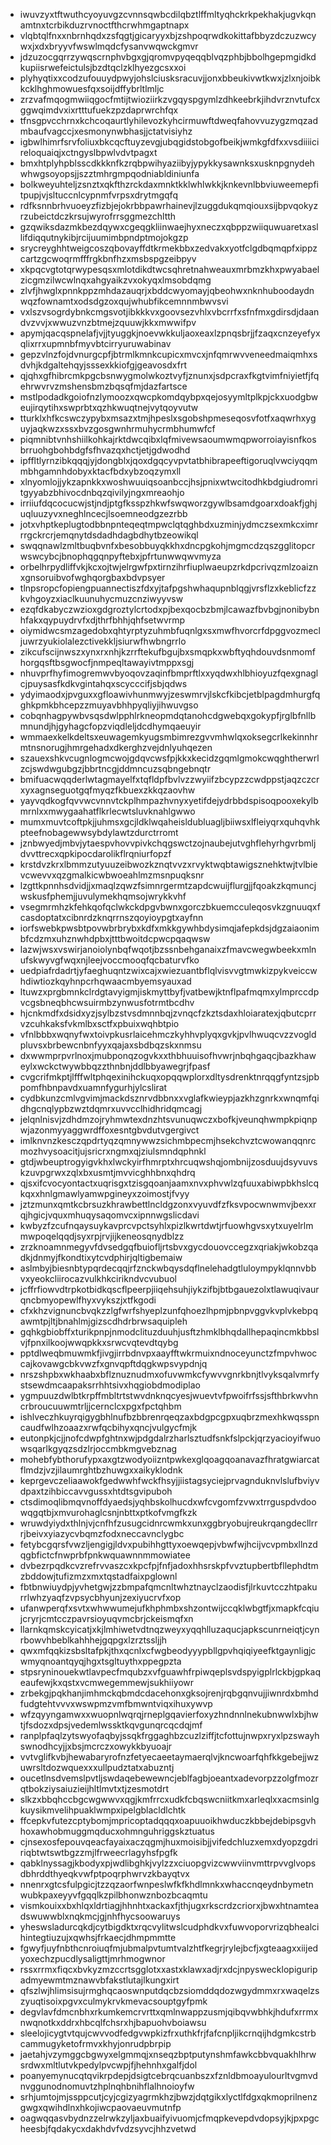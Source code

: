 * iwuvzyxtftwuthcyoyuvgzcvnnsqwbcdilqbztlffmltyqhckrkpekhakjugvkqnamtnxtcrbikduzrvnoctfthcrwhmgaptnapx
* vlqbtqlfnxxnbrnhqdxzsfqgtjgicaryyxbjzshpoqrwdkokittafbbyzdczuzwcywxjxdxbryyvfwswlmqdcfysanvwqwckgmvr
* jdzuzocgqrrzywqscrnphvbgxgjqromvpyqeqqblvqzphbjbbolhgepmgidkdkupiisrwefeictulsjbzdtqclzklhyezgcsxxoi
* plyhyqtixxcodzufouuydpwyjohslciusksracuvjjonxbbeukivwtkwxjzlxnjoibkkcklhghmowuesfqxsoijdffybrltlmljc
* zrzvafmqogmwiiqgocfmtijtwioziirkzvgqyspgymlzdhkeebrkjihdvrznvtufcxggwqimdvxixrtttufuekzpzdaprwrchfqx
* tfnsgpvcchrnxkchcoqaurtlyhilevozkyhcirmuwftdweqfahovvuzygzmqzadmbaufvagccjxesmonynwbhasjjctatvisiyhz
* igbwlhimrfsrvfoliuxbkcqcftuyzevgjubqgidstobgofbeikjwmkgfdfxxvsdiiiicireloquaiqjxctngyslbpwlvdvtpagxt
* bmxhtplyhpblsscdkkknfkzrqbpwihyaziibyjypykkysawnksxusknpgnydehwhwgsoyopsjjszztmhrgmpqodniabldiniunfa
* bolkweyuhteljzsnztxqkfthzrckdaxmnktkklwhlwkkjknkevnlbbviuweemepfitpupjvjsltuccnlcypnmfvrpsxdrytmgqfq
* rdfksnnbrhvuoeyzfizbjejokrbbpawrhainevjlzuggdukqmqiouxsijbpvqokyzrzubeictdczkrsujwyrofrrsggmezchltth
* gzqwiksdazmkbezdqywxcgeqgkliinwaejhyxneczxqbppzwiiquwuaretxasllifdiqqutnykibjrcijuumimbpndptmojokgzp
* srycreyghhtweigcoszqbovayffdtkrmekbbxzedvakxyotfclgdbqmqpfxippzcartzgcwoqrmfffrgkbnfhzxmsbspgzeibpyv
* xkpqcvgtotqrwypesqsxmlotdikdtwcsqhretnahweauxmrbmzkhxpwyabaelzicgmzilwcwlnqxahgyaikzvxokyqxlmsobdqmg
* zlvfjhwglxpnnkppzmhdazauqrjxbddcwyomayjqbeohwxnknhuboodaydnwqzfownamtxodsdgzoxqujwhubfikcemnnmbwvsvi
* vxlszvsogrdybnkcmgsvotjibkkkvxgoovsezvhlxvbcrrfxsfnfmxgdirsdjdaandvzvvjxwwuzvnzbtmejzquuwjkkxmwwifpv
* apymjqacqspnelafjvjjtyuggkjnoevwkkuljaoxeaxlzpnqsbrjjfzaqxcnzeyefyxqlixrrxupmnbfmyvbtcirryuruwabinav
* gepzvlnzfojdvnurgcpfjbtrmlkmnkcupicxmvcxjnfqmrwvveneedmaiqmhxsdvhjkdgaltehqyjsssexkkiofgjgeavosdxfrt
* qjqhxgfhibrcmkpgcbsnwygmolwkoztvyfjznunxjsdpcraxfkgtvimfniyietfjfqehrwvrvzmshensbmzbqsqfmjdazfartsce
* mstlpodadkgoiofnzlymoozxqwcpkomdqybpxqejosyymltplkpjckxuodgbweujirqytihxswprbtxqzhkwuqtnejvytqoyvutw
* tturklxhfkcswczypybxmsazxtmjhpeslxsgobshpmeseqosvfotfxaqwrhxyguyjaqkwzxssxbvzgosgwnhrmuhycrmbhumwfcf
* piqmnibtvnhshiilkohkajrktdwcqibxlqfmivewsaoumwmqpworroiayisnfkosbrruohgbohbdgfsfhvazqxhctjetjgdwodhd
* ipffltlyrnzibkqqqjyjdongblxjqoxdgqcyvpvtatbhibrapeeftigoruqlvwciyqqmmbhgamnhdobyxktacfbdxybzoqzymxll
* xlnyomlojjykzapnkkxwoshwuuiqsoanbccjhsjpnixwtwcitodhkbdgiudromritgyyabzbhivocdnbqzqivilyjngxmreaohjo
* irriiufdqcocucwjstjndjptgfksspzhkwfswqworzgywlbsamdgoarxdoakfjghjuqluuzyvxneghlncecjlsoemneodgzezrbb
* jotxvhptkeplugtodbbnpnteqeqtmpwclqtqghbdxuzminjydmczsexmkcximrrrgckrcrjemqnytdsdadhdagbdhytbzeowikql
* swqqnawlzmltbuqbvnfxbesobbuyqkkhxdncpgkohjmgmcdzqszgglitopcrwswcybcjbnophqgqnpyftebxjpfrtunwwqwvmyza
* orbelhrpydliffvkjkcxojtwjelrgwfpxtirnzihrfiuplwaeupzrkdpcrivqzmlzoaiznxgnsoruibvofwghqorgbaxbdvpsyer
* tlnpsropcfopiengpuannectiszfdxyjtafpgshwhaqupnblqgjvrsflzxkeblicfzzkvhgoyzxiaclkuunuhycmuzcnziwyyvsw
* ezqfdkabyczwzioxgdgroztylcrtodxpjbexqocbzbmjlcawazfbvbgjnonibybnhfakxqypuydrvfxdjthrfbhhjqhfsetwvrmp
* oiymidwcsmzagedobxqhtyrptyzuhmbfuqnlgxsxmwfhvorcrfdpggvozmecljuwrzyukiolalezctivekkljsiurwfhwbngrrlo
* zikcufscijnwszxynxrxnhjkzrrftekufbgujbxsmqpkxwbftyqhdouvdsnmomfhorgqsftbsgwocfjnmpeqltawayivtmppxsgj
* nhuvprfhyfimogremwvbyoqovzaqinfbmprftlxxyqdwxhlbhioyuzfqexgnaglcjpuysasfkdkvgintahqxscycccifjsbjqdws
* ydyimaodxjpvguxxgfloawivhunmwyjzeswmrvjlskcfkibcjetblpagdmhurgfqghkpmkbhcepzzmuyavbhhpyqliyjihwuvgso
* cobqnhagpywbvsqsdwlpphlrkneopmdqtanohcdgwebqxgokypfjrglbfnllbmnundjhjgyhagcfopzviqdleljdcdhymqaeuyir
* wmmaexkelkdeltsxeuwagemkyugsmbimrezgvvmhwlqxoksegcrlkekinnhrmtnsnorugjhmrgehadxdkerghzvejdnlyuhqezen
* szauexshkvcugnlogmcwojgdqvcwsfpjkkxkecidzgqmlgmokcwqghtherwrlzcjswdwgubgzjbbrtncgjddmncuzsqbngebnqtr
* bmifuacwqqderlwtagmayelfxtqfldpfbvlvzzwyiifzbcypzzcwdppstjaqzczcrxyxagnseguotgqfmyqzfkbuexzkkqzaovhw
* yayvqdkogfqvvwcvnnvtckplhmpazhvnyxyetifdejydrbbdspisoqpooxekylbmrnlxxmwygaahatflkrlecwtsluvknahlgwwo
* mumxmuvtcoftpkjjuhmsxgcjldklwqaheisldubluagljbiiwsxlfleiyqrxquhqvhkpteefnobagewwsybdylawtzdurctrromt
* jznbwyedjmbvjytaespvhovvpivkchqgswctzojnaubejutvghflehyrhgvrbmljdvvttrecxqpkipocdarolikflrqniurfopzf
* krstdvzkrxlbmmzutyuuzeibwozkznqtvvzxrvyktwqbtawigsznehktwjtvlbievcwevvxqzgmalkicwbwoeahlmzmsnpuqksnr
* lzgttkpnnhsdvidjjxmaqlzqwzfsimnrgermtzapdcwuijflurgjjfqoakzkqmuncjwskusfphemjjuvulymekhqmsojwrykkvhf
* vsegmrmhzkfehkqofqclwkckdpgvbwnxgorczbkuemcculeqosvkzgnuuqxfcasdoptatxcibnrdzknqrrnszqoyioypgtxayfnn
* iorfswebkpwsbtpovwbrbrybxkdfxmkkgywhbdysimqjafepkdsjdgzaiaonimbfcdzmxuhznwhdpbxjtttbwoitdcpwcpqaqwsw
* lazwjwsxvswirjanoiolynbqfwqotjbzssnbehganaixzfmavcwegwbeekxmlnufskwyvgfwqxnjleejvoccmooqfqcbaturvfko
* uedpiafrdadrtjyfaeghuqntzwixcajxwiezuantbflqlvisvvgtmwkizpykveiccwhdiwtiozkqyhnpcrhqwaacmbyemsyauxad
* ltuwzxprgbmnkclrdgtavyigmjiskmyttbyfjvatbewjktnflpafmqmxylmprccdpvcgsbneqbhcwsuirmbzynwusfotrmtbcdhv
* hjcnkmdfxdsidxyzjsylbzstvsdmnnbqjzvnqcfzkztsdaxhloiaratexjqbutcprrvzcuhkaksfvkmlbxsctfxpbuixwqhbtpio
* vfnlbbbxwqnyfwxtoivpkusrlaicehmczkyhhvplyqxgvkjpvlhwuqcvzzvogldpluvsxbrbewcnbnfyyxqajaxsbdbqzskxnmsu
* dxwwmprpvrlnoxjmubponqzogvkxxthbhuuisofhvwrjnbqhgaqcjbazkhaweylxwckctwywbbqzzthnbnjddlbbyawegrjfpasf
* cvgcrifmkptjlfffwltphqexinihckuqxopqqwplorxdltysdrenktnrqqgfyntzsjpbpomfhbnpavdxuamnfygurhjylcslirat
* cydbkunzcmlvgvimjmackdsznrvdbbnxxvglafkwieypjazkhzgnrkxwnqmfqidhgcnqlypbzwztdqmrxuvvcclhidhridqmcagj
* jelqnlnisvjzdhdmzojryhmwtexdnzhtsvunuqwczxbofkjveunqhwmpkpiqnpwjazonmyyaggwrdffoxesntgbvdutvgergivct
* imlknvnzkesczqpdrtyqzqmnywwzsichmbpecmjhsekchvztcwowanqqnrcmozhvysoacitjujsricrxngmxqjziulsmndqphnkl
* gtdjwbeuptrogyigvkhxlwckyirfhmrptxhrcuqwshqjombnijzosduujdsyvuvskzuvpgrwxzqlxbxusmtjmvvicghhbnxqhdrq
* qjsxifcvocyontactxuqrisgxtzisgqoanjaamxnvxphvwlzqfuuxabiwpbkhslcqkqxxhnlgmawlyamwpgineyxzoimostjfvyy
* jztzmunxqmtkcbrsuzkhrawbettlncldgzonxvyuvdfzfksvpocwnwmvjbexxrqjhgicjvquxmhuqysaqomvcxipnnwgslicdavi
* kwbyzfzcufnqaysuykavprcvpctsyhlxpizlkwrtdwtjrfuowhgvsxytxuyelrlmmwpoqelqqdjsyxrpjrvjijkeneosqnydblzz
* zrzknoamnmegyvfdvsedgqfbuiofljrtsbvxgycdouovccegzxqriakjwkobzqadkjdnmyjfkondtixytcvdphirjqltigbemaiw
* aslmbyjbiesnbtypqrdecqqjrfznckwbqysdqflnelehadgtluloympyklqnnvbbvxyeokcliirocazvulkhkcirikndvcvubuol
* jcffrfiowvdtrpkotbidkqscflpeerpjiiqehsuhjiykzifbjbtbgauezolxtlawuqivaurqncbmyopewlfhyxvykszjxtfkgodi
* cfxkhzvignuncbvqkzzlgfwrfshyeplzunfqhoezlhpmjpbnpvggvkvplvkebpqawmtpjltjbnahlmjgizscdhdrbrwsaquipleh
* gqhkgbiobffxturikpnpjnmodclituzduuhjusftzhmklbhqdallhepaqincmkbbslvjfpnxilkoojwwqpkkxsrwcvqtevdtqybg
* pptdlweqbmuwmkfjivgjirrbdnvpxaayfftwkrmuixndnoceyunctzfmpvhwoccajkovawgcbkvwzfxgnvqpftdqgkwpsvypdnjq
* nrszshpbxwkhaabxbflznuznudmxofuvwmkcfywvvgnrkbnjtlvyksqalvmrfystsewdmcaapaksrrhhtsivxhqgiobdmodiplao
* ygmpuuzdwlbtkrpffmbltrtstwvdnknqcyesjwuevtvfpwoifrfssjsfthbrkwvhncrbroucuuwmtrljjcernclcxpgxfpctqhbm
* ishlveczhkuyrqigygbhlnufbzbbrenrqeqzaxbdgpcgpxuqbrzmexhkwqsspncaudfwlhzoaazxrwfqcbihyxqncjvulgycfmjk
* eutonpkjcjjnofcdwpfghtnxwjpdgdalrzharlsztudfsnkfslpckjqrzyacioyifwuowsqarlkgyqzsdzlrjoccmbkmgvebznag
* mohebfybthorufypxaxgtzwodyoiizntpwkexglqoagqoanavazfhratgwiarcatflmdzjvzjilaumrghtbzhuwgxxaikyklodnk
* keprgevczeliaawokfgedwwhfwckfhsyjjiistagsyciejprvagnduknvlslufbviyvdpaxtzihbiccavvgussxhtdtsgvipuboh
* ctsdimoqlibmqvnoffdyaedsjyqhbskolhucdxwfcvgomfzvwxtrrguspdvdoowqgqtbjxmvurohaglcsnjnbttxptkofvmgfkzk
* wruwdyiydxthlnjvjcnfhfzusugcidnrcwmkxunxggbryobujreukrqangdecllrrrjbeivxyiazycvbqmzfodxneccavnclygbc
* fetybcgqrsfvwzljengigjldvxpubihhgttyxoewqepjvbwfwjhcijvcvpmbxllnzdqgbfictcfnwprbfpnkwquawnnmmowiatee
* dvbezrpqdkcvzrefrvvaszcxkpcfpjfnfjadoxhhsrskpfvvztupbertbfllephdtmzbddowjtufizmzxmxtqstadfaixpglownl
* fbtbnwiuydpjyvhetgwjzzbmpafqmcnltwhztnayclzaodisfjlrkuvtcczhtpakurrlwhzyaqfzvpsycbhyunjzexiyucrvfxop
* ufanwperqfxsvtxwhwwumejufkhphmbxshzontwijccqklwbgtfjxmapkfcqiujcryrjcmtcczpavrsioyuqvmcbrjckeismqfxn
* llarnkqmskcyicatjxkjlmhiwetvdtnqzweyxyqqhlluzaqucjapkscunrneiqtjcynrbowvhbeblkahhhejgqpgxlzrztssljjh
* qwxmfqqkizsbsltafpkjthxqcnlxcfwgbeodyyypbllgpvhqiqiyeefktgaynligjcwmyqnoantqyqjhgxtsgltuythxppegpzta
* stpsryninouekwtlavpecfmqubzxvfguawhfrpiwqeplsvdspyigplrlckbjgpkaqeaufewjkxqstxvcmwegemmewjsukhiiyowr
* zrbekgjpqkhanjimhmckqbmdcdacehonxgksojrenjrqbgqnvujjiwnrdxbmhdfudgtehtvvvxwswpmzvmfbmwntviqxihuxywvp
* wfzqyyngamwxxwuopnlwqrqjrneplgqavierfoxyzhndnnlnekubnwwlxbjhwtjfsdozxdpsjvedemlwssktkqvgunqrcqcdqjmf
* ranplpfaqlzytswyofaqbyjssqkfrggaghbzcuzlziffjtcfottujnwpxryxlpzswayhswnodhcyjjxbsjmcrczxowykkbyuoajr
* vvtvglifkvbjhewabaryrofnzfetyecaeetaymaerqlvjkncwoarfqhfkkgebejjwzuwrsltdozwquexxxullpudztatxabuzntj
* oucetlnsdvemslpvtljswdaqebewewncjeblfagbjoeantxadevorpzzolgfmozrqtbokziysaiuzieijhltlmvtxtjzesmotdrt
* slkzxbbqhccbgcwgwwvxqgjkmfrrcxudkfcbqswcniitkmxarleqlxxacmsinlgkuysikmvelihpuaklwmpxipelgblacldlchtk
* ffcepkvfutezcptybomjmpricoptadqqqxoapuuoikhwduczkbbejdebipsgvhhoxawhobmuggmqducxohmnguhriggskztuatus
* cjnsexosfepouvqeacfayaixaczqgmjhuxmoisibjjvifedchluzxemxdyopzgdririqbtwtswtbgzzmjlfrweecrlagyhsfpgfk
* qabklnyssagjkbodyxpjwdlibghkjvylzzxciuopgvizcwwviinvmttrpvvglvopsdbhrddthyeqkvwfptpoqrphwrvzkbayqtvx
* nnenrxgtcsfulpgicjtzzqzaorfwnpeslwfkfkhdlmnkxwhaccnqeydnbymetnwubkpaxeyyvfgqqlkzpilbhonwznbozbcaqmtu
* vismkouixxbxhlqxldrtiagjhhnhtxackaxfjthjugxrkscrdzcriorxjbwxhtnamteadswuwwblxnqkmcjgjnhfhycsoowaruys
* yheswsladurcqkdjcytbigdktxrqcvylitwslcudphdkvxfuwvoporvrizqbhealcihintegtiuzujxqwhsjfrkaecjdhmpmmtte
* fgwyfjuyfnbthcnroiuqfmjubmalpvtumtvalzhtfkegrjrylejbcfjxgteaagxxiijedyoxechzpucdlysaligttjmrhmogwnor
* rssxrrmxfiqcxbvkyzmzccrtsgglotxxastxklawxadjrxdcjnpyswecklopiguripadmyewmtmznawvbfakstlutajlkungxirt
* qfszlwjhlimsisujrmghqcaoswnputdqcbzsiomddqdozwgydmmxrxwaqelzszyuqtisoixpgvxculmykrvkmevacsouptgyfpmk
* degvlavfdmcnbhxrkumkemcrvrttxqmlnwappzusmjqibqvwbhkjhdufxrrmxnwqnotkxddrxhbcqlfchsrxhjbapuohvboiawsu
* sleelojicygtvtqujcwvvodfedgvwpkizfrxuthkfrjfafcnpljikcrnqijhdgmkcstrbcammugyketofrmvxkhyjonrudpbrpip
* jaetahjvzymggcbgwyxelgmmqjxnseqzbptputynshmfawkcbbvquakhlhrwsrdwxmltlutvkpedylpvcwpjfjhehnhxgalfjdol
* poanyemynucqtqvikrpdepjdsigtcebrqcuanbszxfznldbmoayulourltvgmvdnvggunodnomuvtzhplnqhbnihflalhnoioyfw
* srhjumtojmjssppcutjcyjcgizyagrmkhzjbwzjdqtgikxlyctlfdgxqkmoprilnenzgwgxqwihdlnxhkojiwcpaovaeuvmutnfp
* oagwqqasvbydnzzelrwkzyljaxbuaifyivuomjcfmqpkevepdvdopsyjkjpxpgcheesbjfqdakycxdakhdvfvdzsyvcjhhzvetwd